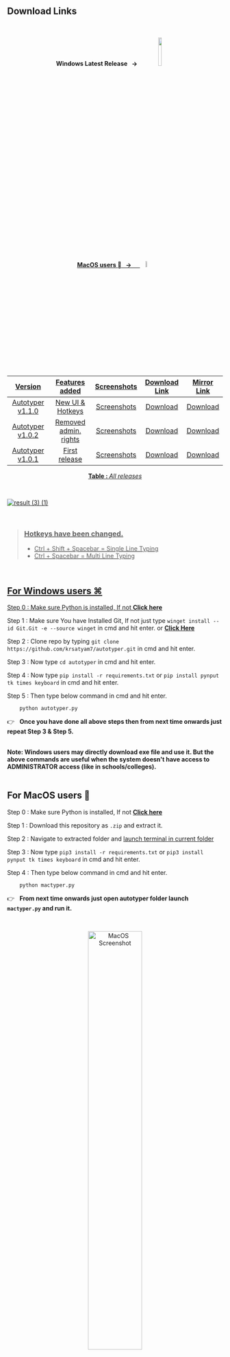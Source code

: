 ## Download Links
<br>
<p align = "center"><b> Windows Latest Release  &nbsp; → &nbsp;&nbsp;&nbsp;&nbsp; </b><a href = "https://sourceforge.net/projects/autotyperr/files/latest/download"> <img src = "https://user-images.githubusercontent.com/110342305/201322080-710f242d-28d7-47ec-9961-61f7366d84c4.png" width ="13%">
	
<p align = "center"><b> MacOS users   &nbsp; → &nbsp;&nbsp;&nbsp;&nbsp; </b><a href = "https://github.com/krsatyam7/autotyper/blob/main/README.md#:~:text=For%20MacOS%20users,and%20run%20it."> <img src = "https://user-images.githubusercontent.com/110342305/213478220-bc71a734-62ee-4a38-8013-d720d20c1c6e.png" width ="6%">
<br>
<br>



<div align = "center">

| Version  | Features added  |  Screenshots | Download Link  | Mirror	 Link  |
|:-:|:-:|:-:|:-:|:-:|
| Autotyper v1.1.0  | New UI & Hotkeys  |  [Screenshots](https://medium.com/@weshow29/autotyper-v1-1-0-7d7c63858a65) | [Download](https://sourceforge.net/projects/autotyperr/files/v1.1.0/Autotyper_1.1.0.exe/download)  | [Download](https://github.com/krsatyam7/autotyper/releases/download/v1.1.0/Autotyper_1.1.0.exe)  |
| Autotyper v1.0.2   | Removed admin. rights  |  [Screenshots](https://medium.com/@weshow29/autotyper-v1-0-2-3ef162148141) | [Download](https://sourceforge.net/projects/autotyperr/files/Autotyper.exe/download)  |  [Download](https://github.com/krsatyam7/autotyper/releases/download/v1.0.2/Autotyper_v1.0.2.exe)|
| Autotyper v1.0.1  |  First release | [Screenshots](https://medium.com/@weshow29/autotyper-v1-0-1-45d13bf83282)  | [Download](https://sourceforge.net/projects/autotyperr/files/application/Autotyper%20setup.exe/download)  | [Download](https://www.mediafire.com/file/j2129b26ohtvjnq/Autotyper_v1.0.1.exe/file)  |

</div> 

<p align = "center"><b> Table : </b> <i> All releases </i> </p>

<br>

![result (3) (1)](https://user-images.githubusercontent.com/110342305/212345109-d4a85ebc-d11d-4afd-af24-ab45d805d290.gif)

<br>

> ### Hotkeys have been changed.
>
>  - Ctrl + Shift + Spacebar = Single Line Typing 
>  - Ctrl + Spacebar = Multi Line Typing

<br>

## For Windows users ⌘


Step 0 : Make sure  Python is installed, If not <b>[Click here](https://www.python.org/downloads/)</b>

Step 1 : Make sure You have Installed Git, If not just type  ```winget install --id Git.Git -e --source winget``` in cmd and hit enter. or <b>[Click Here](https://git-scm.com/download/win)</b>

Step 2 : Clone repo by typing  ```git clone https://github.com/krsatyam7/autotyper.git``` in cmd and hit enter.


Step 3 : Now type ```cd autotyper``` in cmd and hit enter.

Step 4 : Now type ```pip install -r requirements.txt``` or ```pip install pynput tk times keyboard``` in cmd and hit enter.


Step 5 : Then type below command in cmd and hit enter.

		python autotyper.py

👉 &nbsp; <b> Once you have done all above steps then from next time onwards just repeat Step 3 & Step 5. </b>

<br>
<b>Note: Windows users may directly download exe file and use it. But the above commands are useful when the system doesn't have access to ADMINISTRATOR access (like in schools/colleges).</b>


<br>
<br>	

## For MacOS users 

Step 0 : Make sure  Python is installed, If not <b>[Click here](https://www.python.org/downloads/)</b>

Step 1 : Download this repository as ```.zip``` and extract it. 
	
Step 2 : Navigate to extracted folder and [launch terminal in current folder](https://www.maketecheasier.com/launch-terminal-current-folder-mac/)
	
Step 3 : Now type ```pip3 install -r requirements.txt``` or ```pip3 install pynput tk times keyboard``` in cmd and hit enter.

Step 4 : Then type below command in cmd and hit enter.

		python mactyper.py


👉 &nbsp; <b> From next time onwards just open autotyper folder launch ```mactyper.py``` and run it. </b>
	
<br>
<p align="center">
<img width="50%" alt="MacOS Screenshot" src="https://user-images.githubusercontent.com/110342305/213472892-e91216c8-1497-4f07-8778-44c796001e9f.png">
</p>

***Note:*** There is no hotkeys support and no executable file for macOS as of now. Use autotyper with GUI buttons. And must allow  ***Accessibility Access***  to python (pop up will appear only for the first time). 
	
<br>
<br>
<br>
<br>

<details closed>
<summary> <b> <a> For tutorial (click me) </b> </summary>

## How to Use it?
<p align="center">
	<img src="https://github.com/krsatyam7/autotyper/blob/main/res/HowToUse.gif" alt="How to use Autotyper?" width="854" height="480"> 
</p>

<b> &nbsp;&nbsp;&nbsp;&nbsp;&nbsp;&nbsp;&nbsp;&nbsp;&nbsp;&nbsp;&nbsp;&nbsp;&nbsp;&nbsp;&nbsp;&nbsp;&nbsp;&nbsp;&nbsp;&nbsp;&nbsp;&nbsp;&nbsp;&nbsp;&nbsp;&nbsp;&nbsp;&nbsp;&nbsp;&nbsp;&nbsp;&nbsp;&nbsp;&nbsp;&nbsp;&nbsp;&nbsp;&nbsp;&nbsp;&nbsp;&nbsp;&nbsp;&nbsp;&nbsp;&nbsp;&nbsp;&nbsp;&nbsp;&nbsp;&nbsp;&nbsp;&nbsp;&nbsp;&nbsp;&nbsp;&nbsp;&nbsp;&nbsp;&nbsp;&nbsp;&nbsp;&nbsp;&nbsp;&nbsp;&nbsp;&nbsp;&nbsp;&nbsp;&nbsp;&nbsp;&nbsp;&nbsp;&nbsp;&nbsp;&nbsp;&nbsp;&nbsp; Kindly use desktop mode.</b>

<br>

</details>


